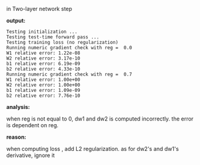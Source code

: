 in Two-layer network step

**output:**

    Testing initialization ... 
    Testing test-time forward pass ... 
    Testing training loss (no regularization)
    Running numeric gradient check with reg =  0.0
    W1 relative error: 1.22e-08
    W2 relative error: 3.17e-10
    b1 relative error: 6.19e-09
    b2 relative error: 4.33e-10
    Running numeric gradient check with reg =  0.7
    W1 relative error: 1.00e+00
    W2 relative error: 1.00e+00
    b1 relative error: 1.09e-09
    b2 relative error: 7.76e-10

**analysis:**

when reg is not equal to 0, dw1 and dw2 is computed incorrectly. the error is dependent on reg.

**reason:**

when computing loss , add L2 regularization.  as for dw2's and dw1's derivative, ignore it
